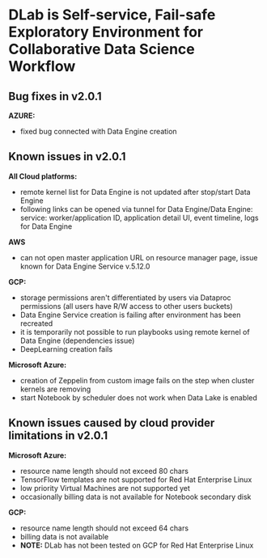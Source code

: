 # DLab is Self-service, Fail-safe Exploratory Environment for Collaborative Data Science Workflow

## Bug fixes in v2.0.1
**AZURE:**
- fixed bug connected with Data Engine creation


## Known issues in v2.0.1
**All Cloud platforms:**
- remote kernel list for Data Engine is not updated after stop/start Data Engine
- following links can be opened via tunnel for Data Engine/Data Engine: service: worker/application ID, application detail UI, event timeline, logs for Data Engine

**AWS**
- can not open master application URL on resource manager page, issue known for Data Engine Service v.5.12.0

**GCP:**
- storage permissions aren't differentiated by users via Dataproc permissions (all users have R/W access to other users buckets)
- Data Engine Service creation is failing after environment has been recreated
- it is temporarily not possible to run playbooks using remote kernel of Data Engine (dependencies issue)
- DeepLearning creation fails 

**Microsoft Azure:**
- creation of Zeppelin from custom image fails on the step when cluster kernels are removing
- start Notebook by scheduler does not work when Data Lake is enabled 

## Known issues caused by cloud provider limitations in v2.0.1

**Microsoft Azure:**
- resource name length should not exceed 80 chars
- TensorFlow templates are not supported for Red Hat Enterprise Linux
- low priority Virtual Machines are not supported yet
- occasionally billing data is not available for Notebook secondary disk

**GCP:**
- resource name length should not exceed 64 chars
- billing data is not available
- **NOTE:** DLab has not been tested on GCP for Red Hat Enterprise Linux